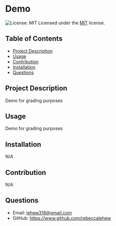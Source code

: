 
# Demo

![License: MIT](https://img.shields.io/badge/License-MIT-yellow.svg)  Licensed under the [MIT](https://opensource.org/licenses/MIT) license.

## Table of Contents
- [Project Description](#description)
- [Usage](#usage)
- [Contribution](#contribution)
- [Installation](#installation)
- [Questions](#questions)

## Project Description
Demo for grading purposes

## Usage
Demo for grading purposes

## Installation
N/A

## Contribution
N/A

## Questions
- Email: lehew316@gmail.com
- GitHub: https://www.github.com/rebeccalehew

  